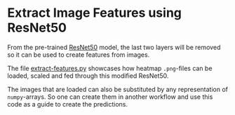 # Extract Image Features using ResNet50
From the pre-trained [ResNet50](https://www.tensorflow.org/api_docs/python/tf/keras/applications/ResNet50) model, the last two layers will be removed so it can be used to create features from images.

The file [extract-features.py](extract-features.py) showcases how heatmap `.png`-files can be loaded, scaled and fed through this modified ResNet50.

The images that are loaded can also be substituted by any representation of `numpy`-arrays. So one can create them in another workflow and use this code as a guide to create the predictions.